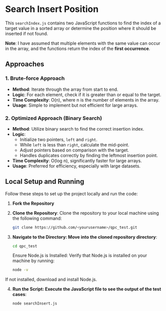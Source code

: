 # Search Insert Position

This ```searchIndex.js``` contains two JavaScript functions to find the index of a target value in a sorted array or determine the position where it should be inserted if not found.

**Note**: I have assumed that multiple elements with the same value can occur in the array, and the functions return the index of the **first occurrence**.

## Approaches

### 1. Brute-force Approach

- **Method**: Iterate through the array from start to end.
- **Logic**: For each element, check if it is greater than or equal to the target.
- **Time Complexity**: O(n), where n is the number of elements in the array.
- **Usage**: Simple to implement but not efficient for large arrays.

### 2. Optimized Approach (Binary Search)

- **Method**: Utilize binary search to find the correct insertion index.
- **Logic**:
  - Initialize two pointers, `left` and `right`.
  - While `left` is less than `right`, calculate the mid-point.
  - Adjust pointers based on comparison with the target.
  - Handles duplicates correctly by finding the leftmost insertion point.
- **Time Complexity**: O(log n), significantly faster for large arrays.
- **Usage**: Preferred for efficiency, especially with large datasets.

## Local Setup and Running

Follow these steps to set up the project locally and run the code:

1. **Fork the Repository**

2. **Clone the Repository**:
   Clone the repository to your local machine using the following command:
   ```bash
   git clone https://github.com/<yourusername>/qpc_test.git
   ```


3. **Navigate to the Directory: Move into the cloned repository directory**:
   ```bash
   cd qpc_test
   ```

   Ensure Node.js is Installed: Verify that Node.js is installed on your machine by running:
   ```bash
   node -v
   ```
If not installed, download and install Node.js.



4. **Run the Script: Execute the JavaScript file to see the output of the test cases**:
   ```bash
   node searchInsert.js
   ```

